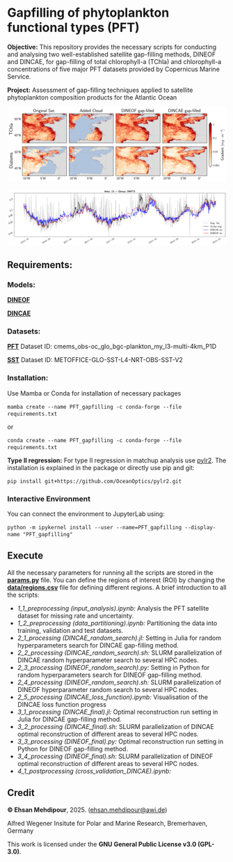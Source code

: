 # Gapfilling of phytoplankton functional types (PFT)
**Objective:** This repository provides the necessary scripts for conducting and analysing two well-established satellite gap-filling methods, DINEOF and DINCAE, for gap-filling of total chlorophyll-a (TChla) and chlorophyll-a concentrations of five major PFT datasets provided by Copernicus Marine Service.

**Project:** Assessment of gap-filling techniques applied to satellite phytoplankton composition products for the Atlantic Ocean

![Gradient-filed](fig/gradient_field_area10_2018-06-23.png)

![Time-series of Diatom](fig/timeserie_DIATO_area10.png)

## Requirements:
### Models:
[**DINEOF**](https://github.com/aida-alvera/DINEOF)

[**DINCAE**](https://github.com/gher-uliege/DINCAE.jl)
### Datasets:
[**PFT**](https://doi.org/10.48670/moi-00280) Dataset ID: cmems_obs-oc_glo_bgc-plankton_my_l3-multi-4km_P1D

[**SST**](https://doi.org/10.48670/moi-00165) Dataset ID: METOFFICE-GLO-SST-L4-NRT-OBS-SST-V2

### Installation:
Use Mamba or Conda for installation of necessary packages
```
mamba create --name PFT_gapfilling -c conda-forge --file requirements.txt
```
or
```
conda create --name PFT_gapfilling -c conda-forge --file requirements.txt
```
**Type II regression:** For type II regression in matchup analysis use [pylr2](https://github.com/OceanOptics/pylr2). The installation is explained in the package or directly use pip and git:
```
pip install git+https://github.com/OceanOptics/pylr2.git
```
### Interactive Environment
You can connect the environment to JupyterLab using:
```
python -m ipykernel install --user --name=PFT_gapfilling --display-name "PFT_gapfilling"
```
## Execute
All the necessary parameters for running all the scripts are stored in the [**params.py**](params.py) file. You can define the regions of interest (ROI) by changing the [**data/regions.csv**](data/regions.csv) file for defining different regions.
A brief introduction to all the scripts:


- *1_1_preprocessing (input_analysis).ipynb:* Analysis the PFT satellite dataset for missing rate and uncertainty.
- *1_2_preprocessing (data_partitioning).ipynb:* Partitioning the data into training, validation and test datasets.
- *2_1_processing (DINCAE_random_search).jl:* Setting in Julia for random hyperparameters search for DINCAE gap-filling method.
- *2_2_processing (DINCAE_random_search).sh:* SLURM parallelization of DINCAE random hyperparameter search to several HPC nodes.
- *2_3_processing (DINEOF_random_search).py:* Setting in Python for random hyperparameters search for DINEOF gap-filling method.
- *2_4_processing (DINEOF_random_search).sh:* SLURM parallelization of DINEOF hyperparameter random search to several HPC nodes.
- *2_5_processing (DINCAE_loss_function).ipynb:* Visualisation of the DINCAE loss function progress
- *3_1_processing (DINCAE_final).jl:* Optimal reconstruction run setting in Julia for DINCAE gap-filling method.
- *3_2_processing (DINCAE_final).sh:* SLURM parallelization of DINCAE optimal reconstruction of different areas to several HPC nodes.
- *3_3_processing (DINEOF_final).py:* Optimal reconstruction run setting in Python for DINEOF gap-filling method.
- *3_4_processing (DINEOF_final).sh:* SLURM parallelization of DINEOF optimal reconstruction of different areas to several HPC nodes.
- *4_1_postprocessing (cross_validation_DINCAE).ipynb:* 

## Credit

**© Ehsan Mehdipour**, 2025. (ehsan.mehdipour@awi.de)

Alfred Wegener Insitute for Polar and Marine Research, Bremerhaven, Germany

This work is licensed under the **GNU General Public License v3.0 (GPL-3.0)**. 
